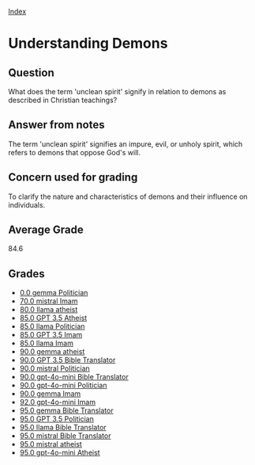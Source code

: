 
[Index](../../index.md)
# Understanding Demons
## Question
What does the term 'unclean spirit' signify in relation to demons as described in Christian teachings?

## Answer from notes
The term 'unclean spirit' signifies an impure, evil, or unholy spirit, which refers to demons that oppose God's will.

## Concern used for grading
To clarify the nature and characteristics of demons and their influence on individuals.

## Average Grade
84.6

## Grades
 * [0.0 gemma Politician](../answers/gemma_Politician/Understanding_Demons.md)
 * [70.0 mistral Imam](../answers/mistral_Imam/Understanding_Demons.md)
 * [80.0 llama atheist](../answers/llama_atheist/Understanding_Demons.md)
 * [85.0 GPT 3.5 Atheist](../answers/GPT_3.5_Atheist/Understanding_Demons.md)
 * [85.0 llama Politician](../answers/llama_Politician/Understanding_Demons.md)
 * [85.0 GPT 3.5 Imam](../answers/GPT_3.5_Imam/Understanding_Demons.md)
 * [85.0 llama Imam](../answers/llama_Imam/Understanding_Demons.md)
 * [90.0 gemma atheist](../answers/gemma_atheist/Understanding_Demons.md)
 * [90.0 GPT 3.5 Bible Translator](../answers/GPT_3.5_Bible_Translator/Understanding_Demons.md)
 * [90.0 mistral Politician](../answers/mistral_Politician/Understanding_Demons.md)
 * [90.0 gpt-4o-mini Bible Translator](../answers/gpt-4o-mini_Bible_Translator/Understanding_Demons.md)
 * [90.0 gpt-4o-mini Politician](../answers/gpt-4o-mini_Politician/Understanding_Demons.md)
 * [90.0 gemma Imam](../answers/gemma_Imam/Understanding_Demons.md)
 * [92.0 gpt-4o-mini Imam](../answers/gpt-4o-mini_Imam/Understanding_Demons.md)
 * [95.0 gemma Bible Translator](../answers/gemma_Bible_Translator/Understanding_Demons.md)
 * [95.0 GPT 3.5 Politician](../answers/GPT_3.5_Politician/Understanding_Demons.md)
 * [95.0 llama Bible Translator](../answers/llama_Bible_Translator/Understanding_Demons.md)
 * [95.0 mistral Bible Translator](../answers/mistral_Bible_Translator/Understanding_Demons.md)
 * [95.0 mistral atheist](../answers/mistral_atheist/Understanding_Demons.md)
 * [95.0 gpt-4o-mini Atheist](../answers/gpt-4o-mini_Atheist/Understanding_Demons.md)
